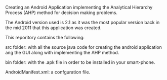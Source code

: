Creating an Android Application implementing the Analytical Hierarchy Process (AHP) method for decision making problems.

The Android version used is 2.1 as it was the most popular version back in the mid 2011 that this application was created.

This reporitory contains the following:

src folder: with all the source java code for creating the android application ang the GUI along with implementing the AHP method.

bin folder: with the .apk file in order to be installed in your smart-phone.

AndroidManifest.xml: a confguration file.
